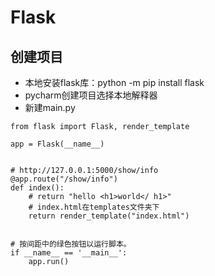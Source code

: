 # Flask

## 创建项目

- 本地安装flask库：python -m pip install flask
- pycharm创建项目选择本地解释器
- 新建main.py
```{.html}
from flask import Flask, render_template

app = Flask(__name__)


# http://127.0.0.1:5000/show/info
@app.route("/show/info")
def index():
    # return "hello <h1>world</ h1>"
    # index.html在templates文件夹下
    return render_template("index.html")


# 按间距中的绿色按钮以运行脚本。
if __name__ == '__main__':
    app.run()
```